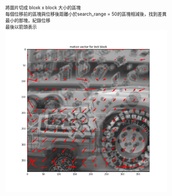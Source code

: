 將圖片切成 bloxk x block 大小的區塊  
每個位移前的區塊與位移後距離小於search_range = 50的區塊相減後，找到差異最小的那塊，紀錄位移  
最後以箭頭表示   
![image](https://github.com/YuTing-Fang1999/NTU-ACV/blob/main/hw1/output/block_9_motion_vector.png)

